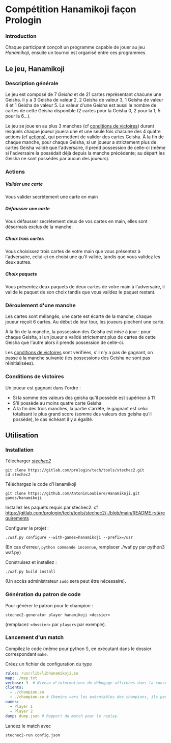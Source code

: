# Compétition Hanamikoji façon Prologin

### Introduction

Chaque participant conçoit un programme capable de jouer au jeu *Hanamikoji*, ensuite un tournoi est organisé entre ces programmes.

## Le jeu, Hanamikoji

### Description générale

Le jeu est composé de 7 *Geisha* et de 21 cartes représentant chacune une Geisha. Il y a 3 Geisha de valeur 2, 2 Geisha de valeur 3, 1 Geisha de valeur 4 et 1 Geisha de valeur 5. La valeur d'une Geisha est aussi le nombre de cartes de cette Geisha disponible (2 cartes pour la Geisha 0, 2 pour la 1, 5 pour la 6…).

Le jeu se joue en au plus 3 manches (cf [conditions de victoires](#conditions-de-victoires)) durant lesquels chaque joueur jouera une et une seule fois chacune des 4 quatre actions (cf [actions](#actions)), qui permettent de valider des cartes Geisha. À la fin de chaque manche, pour chaque Geisha, si un joueur a strictement plus de cartes Geisha validé que l'adversaire, il prend possession de celle-ci (même si l'adversaire la possédait déjà depuis la manche précédente; au départ les Geisha ne sont possédés par aucun des joueurs).

### Actions

##### Valider une carte
Vous valider secrètement une carte en main

##### Défausser une carte
Vous défausser secrètement deux de vos cartes en main, elles sont désormais exclus de la manche.

##### Choix trois cartes
Vous choisissez trois cartes de votre main que vous présentez à l'adversaire, celui-ci en choisi une qu'il valide, tandis que vous validez les deux autres.

##### Choix paquets
Vous présentez deux paquets de deux cartes de votre main à l'adversaire, il valide le paquet de son choix tandis que vous validez le paquet restant.

### Déroulement d'une manche

Les cartes sont mélangés, une carte est écarté de la manche, chaque joueur reçoit 6 cartes. Au début de leur tour, les joueurs piochent une carte.

À la fin de la manche, la possession des Geisha est mise à jour : pour chaque Geisha, si un joueur a validé strictement plus de cartes de cette Geisha que l'autre alors il prends possession de celle-ci.

Les [conditions de victoires](#conditions-de-victoires) sont vérifiées, s'il n'y a pas de gagnant, on passe à la manche suivante (les possessions des Geisha ne sont pas réinitialisées).

### Conditions de victoires

Un joueur est gagnant dans l'ordre :
 - Si la somme des valeurs des geisha qu'il possède est supérieur à 11
 - S'il possède au moins quatre carte Geisha
 - À la fin des trois manches, la partie s'arrête, le gagnant est celui totalisant le plus grand score (somme des valeurs des geisha qu'il possède), le cas échéant il y a égalité.

## Utilisation

### Installation

Télécharger [*stechec2*](https://gitlab.com/prologin/tech/tools/stechec2/)
```
git clone https://gitlab.com/prologin/tech/tools/stechec2.git
cd stechec2
```

Téléchargez le code d'Hanamikoji
```
git clone https://github.com/AntoninLoubiere/Hanamikoji.git games/hanamikoji
```

Installez les paquets requis par stechec2: cf https://gitlab.com/prologin/tech/tools/stechec2/-/blob/main/README.rst#requirements

Configurer le projet :
```
./waf.py configure --with-games=hanamikoji --prefix=/usr
```
(En cas d'erreur, `python commande inconnue`, remplacer ./waf.py par python3 waf.py)

Construisez et installez :
```
./waf.py build install
```
(Un accès administrateur `sudo` sera peut être nécessaire).

### Génération du patron de code

Pour générer le patron pour le champion :

```
stechec2-generator player hanamikoji <dossier>
```
(remplacez `<dossier>` par `players` par exemple).


### Lancement d'un match
Compilez le code (même pour python !), en exécutant dans le dossier correspondant `make`.

Créez un fichier de configuration du type
```Yaml
rules: /usr/lib/libhanamikoji.so
map: ./map.txt
verbose: 3  # Niveau d'informations de débogage affichées dans la console
clients:
  - ./champion.so
  - ./champion.so # Chemins vers les exécutables des champions, ils peuvent être différents
names:
  - Player 1
  - Player 2
dump: dump.json # Rapport du match pour le replay.
```

Lancez le match avec
```
stechec2-run config.json
```